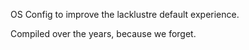 OS Config to improve the lacklustre default experience.

Compiled over the years, because we forget. 
